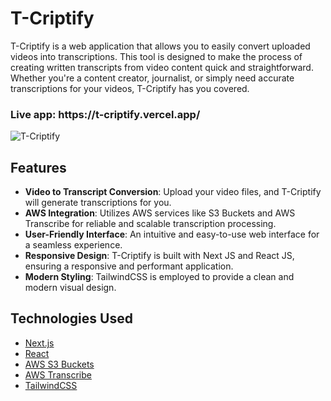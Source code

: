 # T-Criptify

T-Criptify is a web application that allows you to easily convert uploaded videos into transcriptions. This tool is designed to make the process of creating written transcripts from video content quick and straightforward. Whether you're a content creator, journalist, or simply need accurate transcriptions for your videos, T-Criptify has you covered.

<h3>Live app: <span>https://t-criptify.vercel.app/</span></h3>

<img src="https://i.ibb.co/W5sVzVB/T-Criptify.png" alt="T-Criptify" border="0">

## Features

- **Video to Transcript Conversion**: Upload your video files, and T-Criptify will generate transcriptions for you.
- **AWS Integration**: Utilizes AWS services like S3 Buckets and AWS Transcribe for reliable and scalable transcription processing.
- **User-Friendly Interface**: An intuitive and easy-to-use web interface for a seamless experience.
- **Responsive Design**: T-Criptify is built with Next JS and React JS, ensuring a responsive and performant application.
- **Modern Styling**: TailwindCSS is employed to provide a clean and modern visual design.

## Technologies Used

- [Next.js](https://nextjs.org/)
- [React](https://reactjs.org/)
- [AWS S3 Buckets](https://aws.amazon.com/s3/)
- [AWS Transcribe](https://aws.amazon.com/transcribe/)
- [TailwindCSS](https://tailwindcss.com/)
